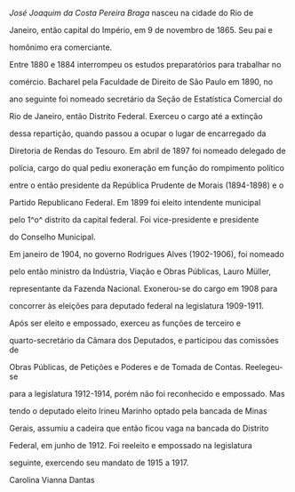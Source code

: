 

*José Joaquim da Costa Pereira Braga* nasceu na cidade do Rio de

Janeiro, então capital do Império, em 9 de novembro de 1865. Seu pai e

homônimo era comerciante.



Entre 1880 e 1884 interrompeu os estudos preparatórios para trabalhar no

comércio. Bacharel pela Faculdade de Direito de São Paulo em 1890, no

ano seguinte foi nomeado secretário da Seção de Estatística Comercial do

Rio de Janeiro, então Distrito Federal. Exerceu o cargo até a extinção

dessa repartição, quando passou a ocupar o lugar de encarregado da

Diretoria de Rendas do Tesouro. Em abril de 1897 foi nomeado delegado de

polícia, cargo do qual pediu exoneração em função do rompimento político

entre o então presidente da República Prudente de Morais (1894-1898) e o

Partido Republicano Federal. Em 1899 foi eleito intendente municipal

pelo 1^o^ distrito da capital federal. Foi vice-presidente e presidente

do Conselho Municipal.



Em janeiro de 1904, no governo Rodrigues Alves (1902-1906), foi nomeado

pelo então ministro da Indústria, Viação e Obras Públicas, Lauro Müller,

representante da Fazenda Nacional. Exonerou-se do cargo em 1908 para

concorrer às eleições para deputado federal na legislatura 1909-1911.

Após ser eleito e empossado, exerceu as funções de terceiro e

quarto-secretário da Câmara dos Deputados, e participou das comissões de

Obras Públicas, de Petições e Poderes e de Tomada de Contas. Reelegeu-se

para a legislatura 1912-1914, porém não foi reconhecido e empossado. Mas

tendo o deputado eleito Irineu Marinho optado pela bancada de Minas

Gerais, assumiu a cadeira que então ficou vaga na bancada do Distrito

Federal, em junho de 1912. Foi reeleito e empossado na legislatura

seguinte, exercendo seu mandato de 1915 a 1917.



Carolina Vianna Dantas



